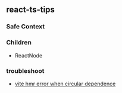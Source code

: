 ## react-ts-tips

### Safe Context

### Children

* ReactNode

### troubleshoot

* [vite hmr error when circular dependence](https://github.com/vitejs/vite/issues/3033#issuecomment-973247243)
